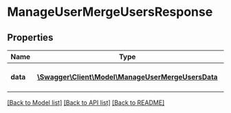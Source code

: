 # ManageUserMergeUsersResponse

## Properties
Name | Type | Description | Notes
------------ | ------------- | ------------- | -------------
**data** | [**\Swagger\Client\Model\ManageUserMergeUsersData**](ManageUserMergeUsersData.md) | Results of the merge process | 

[[Back to Model list]](../README.md#documentation-for-models) [[Back to API list]](../README.md#documentation-for-api-endpoints) [[Back to README]](../README.md)


